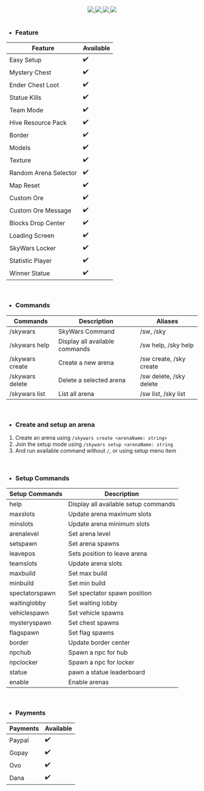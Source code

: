 <div align="center">
<a href="https://www.youtube.com/watch?v=FZeBaDaRHOQ">
    <img src=https://i.imgur.com/6PrTPrD.png">
    </a>
<a href="#">
    <img src="https://img.shields.io/badge/chat-on%20whatsapp-95eb34.svg">
    </a>
<a href="https://github.com/NamkiFx/SkyWars-HIVE/blob/main/LICENSE">
    <img src="https://img.shields.io/badge/license-Apache%20License%202.0-yellowgreen.svg">
    </a>
<a href="https://github.com/NamkiFx/SkyWars-HIVE">
    <img src="https://img.shields.io/badge/github-%20SkyWars%20Hive-349feb.svg">
    </a>
</div>
<br>

- <h3>Feature</h3>

| Feature | Available |
| --- | --- |
| Easy Setup |✔️|
| Mystery Chest |✔️|
| Ender Chest Loot |✔️|
| Statue Kills |✔️|
| Team Mode |✔️|
| Hive Resource Pack |✔️|
| Border |✔️|
| Models |✔️|
| Texture |✔️|
| Random Arena Selector |✔️|
| Map Reset |✔️|
| Custom Ore |✔️|
| Custom Ore Message |✔️|
| Blocks Drop Center |✔️|
| Loading Screen |✔️|
| SkyWars Locker |✔️|
| Statistic Player |✔️|
| Winner Statue |✔️|
<br>

- <h3>Commands</h3>

| Commands | Description | Aliases |
| --- | --- | --- |
| /skywars | SkyWars Command | /sw, /sky |
| /skywars help | Display all available commands | /sw help, /sky help |
| /skywars create | Create a new arena | /sw create, /sky create |
| /skywars delete | Delete a selected arena | /sw delete, /sky delete |
| /skywars list | List all arena | /sw list, /sky list |
<br>

- <h3>Create and setup an arena</h3>
1. Create an arena using `/skywars create <arenaName: string>`
2. Join the setup mode using `/skywars setup <arenaName: string`
3. And run available command without `/`, or using setup menu item
<br>

- <h3>Setup Commands</h3>

| Setup Commands | Description | 
| --- | --- |
| help | Display all available setup commands |
| maxslots | Update arena maximum slots |
| minslots | Update arena minimum slots |
| arenalevel | Set arena level |
| setspawn | Set arena spawns |
| leavepos | Sets position to leave arena |
| teamslots | Update arena slots |
| maxbuild | Set max build |
| minbuild | Set min build |
| spectatorspawn | Set spectator spawn position |
| waitinglobby | Set waiting lobby |
| vehiclespawn | Set vehicle spawns |
| mysteryspawn | Set chest spawns |
| flagspawn | Set flag spawns |
| border | Update border center |
| npchub | Spawn a npc for hub |
| npclocker | Spawn a npc for locker |
| statue | pawn a statue leaderboard |
| enable | Enable arenas |
<br>

- <h3>Payments</h3>

| Payments | Available |
| --- | --- |
| Paypal |✔️|
| Gopay |✔️|
| Ovo |✔️|
| Dana |✔️|
